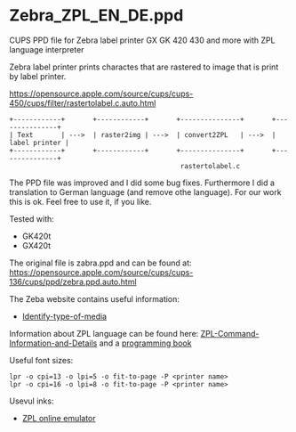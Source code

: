 # Zebra_ZPL_EN_DE.ppd
CUPS PPD file for Zebra label printer GX GK 420 430 and more with ZPL language interpreter

Zebra label printer prints charactes that are rastered to image that is print by label printer.

https://opensource.apple.com/source/cups/cups-450/cups/filter/rastertolabel.c.auto.html

```
+------------+       +------------+       +---------------+       +---------------+
| Text       | --->  | raster2img | --->  | convert2ZPL   | --->  | label printer |
+------------+       +------------+       +---------------+       +---------------+
                                           rastertolabel.c
```

The PPD file was improved and I did some bug fixes. Furthermore I did a translation to German language (and remove othe language). 
For our work this is ok. Feel free to use it, if you like.

Tested with:
* GK420t
* GX420t

The original file is zabra.ppd and can be found at: https://opensource.apple.com/source/cups/cups-136/cups/ppd/zebra.ppd.auto.html

The Zeba website contains useful information:
* [Identify-type-of-media](https://supportcommunity.zebra.com/s/article/Identify-type-of-media?language=en_U)

Information about ZPL language can be found here: [ZPL-Command-Information-and-Details](https://supportcommunity.zebra.com/s/article/ZPL-Command-Information-and-DetailsV2?language=de) and a [programming book](https://support.zebra.com/cpws/docs/zpl/zpl-zbi2-pm-en.pdf)


Useful font sizes:
```
lpr -o cpi=13 -o lpi=5 -o fit-to-page -P <printer name>
lpr -o cpi=16 -o lpi=8 -o fit-to-page -P <printer name>
```

Usevul inks:
* [ZPL online emulator](http://labelary.com/viewer.html)
